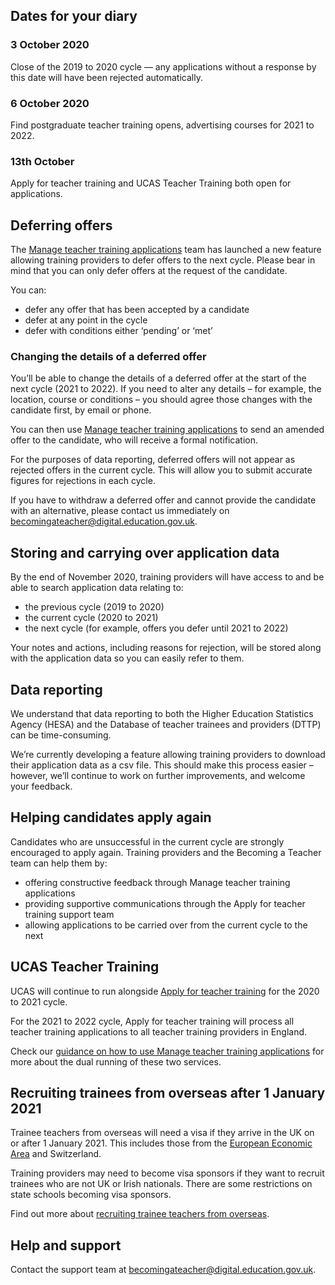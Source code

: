 ## Dates for your diary

### 3 October 2020
Close of the 2019 to 2020 cycle — any applications without a response by this date will have been rejected automatically. 

### 6 October 2020 
Find postgraduate teacher training opens, advertising courses for 2021 to 2022. 

### 13th October 
Apply for teacher training and UCAS Teacher Training both open for applications. 

## Deferring offers

The [Manage teacher training applications](https://www.apply-for-teacher-training.education.gov.uk/provider) team has launched a new feature allowing training providers to defer offers to the next cycle. Please bear in mind that you can only defer offers at the request of the candidate.

You can:

* defer any offer that has been accepted by a candidate
* defer at any point in the cycle
* defer with conditions either ‘pending’ or ‘met’

### Changing the details of a deferred offer

You’ll be able to change the details of a deferred offer at the start of the next cycle (2021 to 2022). If you need to alter any details – for example, the location, course or conditions – you should agree those changes with the candidate first, by email or phone.

You can then use [Manage teacher training applications](https://www.apply-for-teacher-training.education.gov.uk/provider) to send an amended offer to the candidate, who will receive a formal notification.

For the purposes of data reporting, deferred offers will not appear as rejected offers in the current cycle. This will allow you to submit accurate figures for rejections in each cycle.

If you have to withdraw a deferred offer and cannot provide the candidate with an alternative, please contact us immediately on [becomingateacher@digital.education.gov.uk](becomingateacher@digital.education.gov.uk).


## Storing and carrying over application data

By the end of November 2020, training providers will have access to and be able to search application data relating to:

* the previous cycle (2019 to 2020)
* the current cycle (2020 to 2021)
* the next cycle (for example, offers you defer until 2021 to 2022)

Your notes and actions, including reasons for rejection, will be stored along with the application data so you can easily refer to them.


## Data reporting

We understand that data reporting to both the Higher Education Statistics Agency (HESA) and the Database of teacher trainees and providers (DTTP) can be time-consuming.

We’re currently developing a feature allowing training providers to download their application data as a csv file. This should make this process easier – however, we’ll continue to work on further improvements, and welcome your feedback.


## Helping candidates apply again

Candidates who are unsuccessful in the current cycle are strongly encouraged to apply again. Training providers and the Becoming a Teacher team can help them by: 

* offering constructive feedback through Manage teacher training applications
* providing supportive communications through the Apply for teacher training support team
* allowing applications to be carried over from the current cycle to the next 


## UCAS Teacher Training

UCAS will continue to run alongside [Apply for teacher training](https://www.apply-for-teacher-training.education.gov.uk/candidate) for the 2020 to 2021 cycle.

For the 2021 to 2022 cycle, Apply for teacher training will process all teacher training applications to all teacher training providers in England.

Check our [guidance on how to use Manage teacher training applications](https://www.apply-for-teacher-training.education.gov.uk/provider/service-guidance) for more about the dual running of these two services.


## Recruiting trainees from overseas after 1 January 2021

Trainee teachers from overseas will need a visa if they arrive in the UK on or after 1 January 2021. This includes those from the [European Economic Area](https://www.gov.uk/eu-eea) and Switzerland. 

Training providers may need to become visa sponsors if they want to recruit trainees who are not UK or Irish nationals. There are some restrictions on state schools becoming visa sponsors. 

Find out more about [recruiting trainee teachers from overseas](https://www.gov.uk/guidance/recruit-trainee-teachers-from-overseas-accredited-itt-providers).


## Help and support

Contact the support team at [becomingateacher@digital.education.gov.uk](becomingateacher@digital.education.gov.uk).
